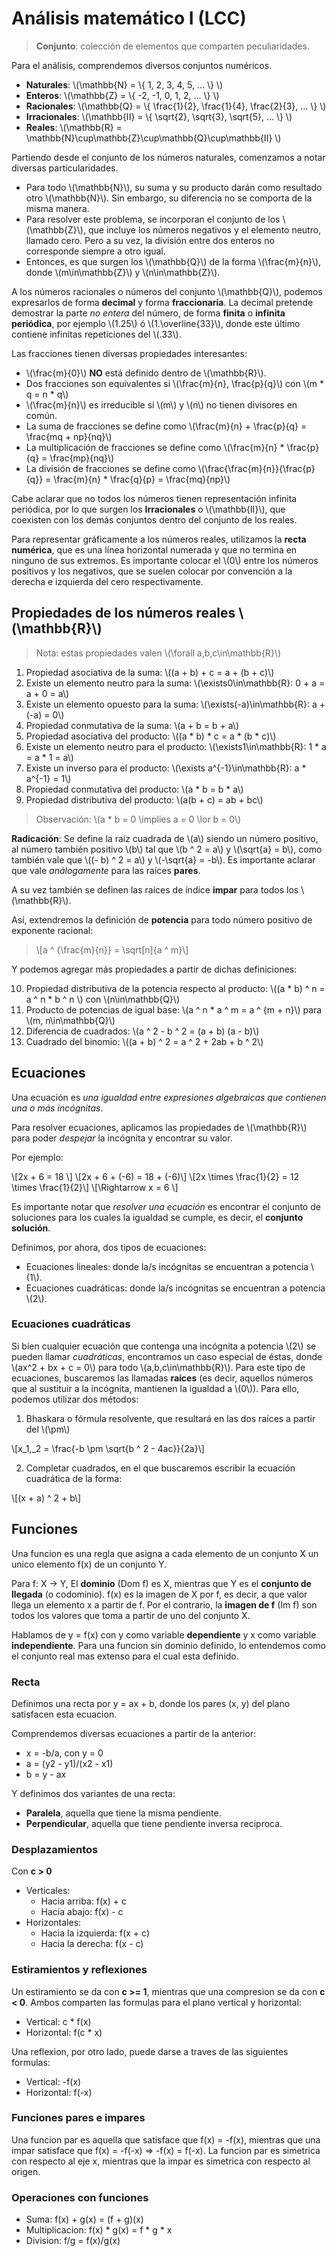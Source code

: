 # Análisis matemático I (LCC)

<!-- toc -->

> **Conjunto**: colección de elementos que comparten peculiaridades.

Para el análisis, comprendemos diversos conjuntos numéricos.

- **Naturales**: \\(\mathbb{N} = \\{ 1, 2, 3, 4, 5, ... \\} \\)
- **Enteros**: \\(\mathbb{Z} = \\{ -2, -1, 0, 1, 2, ... \\} \\)
- **Racionales**: \\(\mathbb{Q} = \\{ \frac{1}{2}, \frac{1}{4}, \frac{2}{3}, ... \\} \\)
- **Irracionales**: \\(\mathbb{II} = \\{ \sqrt{2}, \sqrt{3}, \sqrt{5}, ... \\} \\)
- **Reales**: \\(\mathbb{R} = \mathbb{N}\cup\mathbb{Z}\cup\mathbb{Q}\cup\mathbb{II} \\)

Partiendo desde el conjunto de los números naturales, comenzamos a notar diversas particularidades.

- Para todo \\(\mathbb{N}\\), su suma y su producto darán como resultado otro \\(\mathbb{N}\\). Sin embargo, su diferencia no se comporta de la misma manera.
- Para resolver este problema, se incorporan el conjunto de los \\(\mathbb{Z}\\), que incluye los números negativos y el elemento neutro, llamado cero. Pero a su vez, la división entre dos enteros no corresponde siempre a otro igual.
- Entonces, es que surgen los \\(\mathbb{Q}\\) de la forma \\(\frac{m}{n}\\), donde \\(m\in\mathbb{Z}\\) y \\(n\in\mathbb{Z}\\).

A los números racionales o números del conjunto \\(\mathbb{Q}\\), podemos expresarlos de forma **decimal** y forma **fraccionaria**. La decimal pretende demostrar la parte *no entera* del número, de forma **finita** o **infinita periódica**, por ejemplo \\(1.25\\) ó \\(1.\overline{33}\\), donde este último contiene infinitas repeticiones del \\(.33\\).

Las fracciones tienen diversas propiedades interesantes:
- \\(\frac{m}{0}\\) **NO** está definido dentro de \\(\mathbb{R}\\).
- Dos fracciones son equivalentes si \\(\frac{m}{n}, \frac{p}{q}\\) con \\(m * q = n * q\\)
- \\(\frac{m}{n}\\) es irreducible si \\(m\\) y \\(n\\) no tienen divisores en común.
- La suma de fracciones se define como \\(\frac{m}{n} + \frac{p}{q} = \frac{mq + np}{nq}\\)
- La multiplicación de fracciones se define como \\(\frac{m}{n} * \frac{p}{q} = \frac{mp}{nq}\\)
- La división de fracciones se define como \\(\frac{\frac{m}{n}}{\frac{p}{q}} = \frac{m}{n} * \frac{q}{p} = \frac{mq}{np}\\)

Cabe aclarar que no todos los números tienen representación infinita periódica, por lo que surgen los **Irracionales** o \\(\mathbb{II}\\), que coexisten con los demás conjuntos dentro del conjunto de los reales.

Para representar gráficamente a los números reales, utilizamos la **recta numérica**, que es una línea horizontal numerada y que no termina en ninguno de sus extremos. Es importante colocar el \\(0\\) entre los números positivos y los negativos, que se suelen colocar por convención a la derecha e izquierda del cero respectivamente.

## Propiedades de los números reales \\(\mathbb{R}\\)

> Nota: estas propiedades valen \\(\forall a,b,c\in\mathbb{R}\\)

1. Propiedad asociativa de la suma: \\((a + b) + c = a + (b + c)\\)
2. Existe un elemento neutro para la suma: \\(\exists0\in\mathbb{R}: 0 + a = a + 0 = a\\)
3. Existe un elemento opuesto para la suma: \\(\exists(-a)\in\mathbb{R}: a + (-a) = 0\\)
4. Propiedad conmutativa de la suma: \\(a + b = b + a\\)
5. Propiedad asociativa del producto: \\((a * b) * c = a * (b * c)\\)
6. Existe un elemento neutro para el producto: \\(\exists1\in\mathbb{R}: 1 * a = a * 1 = a\\)
7. Existe un inverso para el producto: \\(\exists a^{-1}\in\mathbb{R}: a * a^{-1} = 1\\)
8. Propiedad conmutativa del producto: \\(a * b = b * a\\)
9. Propiedad distributiva del producto: \\(a(b + c) = ab + bc\\)

> Observación: \\(a * b = 0 \implies a = 0 \lor b = 0\\)

**Radicación**: Se define la raíz cuadrada de \\(a\\) siendo un número positivo, al número también positivo \\(b\\) tal que \\(b ^ 2 = a\\) y \\(\sqrt{a} = b\\), como también vale que \\((- b) ^ 2 = a\\) y \\(-\sqrt{a} = -b\\). Es importante aclarar que vale *análogamente* para las raíces **pares**.

A su vez también se definen las raíces de índice **impar** para todos los \\(\mathbb{R}\\).

Así, extendremos la definición de **potencia** para todo número positivo de exponente racional:

> \\[a ^ {\frac{m}{n}} = \sqrt[n]{a ^ m}\\]

Y podemos agregar más propiedades a partir de dichas definiciones:

10. Propiedad distributiva de la potencia respecto al producto: \\((a * b) ^ n = a ^ n * b ^ n \\) con \\(n\in\mathbb{Q}\\)
11. Producto de potencias de igual base: \\(a ^ n * a ^ m = a ^ {m + n}\\) para \\(m, n\in\mathbb{Q}\\)
12. Diferencia de cuadrados: \\(a ^ 2 - b ^ 2 = (a + b) (a - b)\\)
13. Cuadrado del binomio: \\((a + b) ^ 2 = a ^ 2 + 2ab + b ^ 2\\)

## Ecuaciones

Una ecuación es *una igualdad entre expresiones algebraicas que contienen una o más incógnitas*.

Para resolver ecuaciones, aplicamos las propiedades de \\(\mathbb{R}\\) para poder *despejar* la incógnita y encontrar su valor.

Por ejemplo:

\\[2x + 6 = 18 \\]
\\[2x + 6 + (-6) = 18 + (-6)\\]
\\[2x \times \frac{1}{2} = 12 \times \frac{1}{2}\\]
\\[\Rightarrow x = 6 \\]

Es importante notar que *resolver una ecuación* es encontrar el conjunto de soluciones para los cuales la igualdad se cumple, es decir, el **conjunto solución**.

Definimos, por ahora, dos tipos de ecuaciones:
- Ecuaciones lineales: donde la/s incógnitas se encuentran a potencia \\(1\\).
- Ecuaciones cuadráticas: donde la/s incógnitas se encuentran a potencia \\(2\\).

### Ecuaciones cuadráticas

Si bien cualquier ecuación que contenga una incógnita a potencia \\(2\\) se pueden llamar *cuadráticas*, encontramos un caso especial de éstas, donde \\(ax^2 + bx + c = 0\\) para todo \\(a,b,c\in\mathbb{R}\\). Para este tipo de ecuaciones, buscaremos las llamadas **raíces** (es decir, aquellos números que al sustituir a la incógnita, mantienen la igualdad a \\(0\\)). Para ello, podemos utilizar dos métodos:

1. Bhaskara o fórmula resolvente, que resultará en las dos raíces a partir del \\(\pm\\)

\\[x_1,_2 = \frac{-b \pm \sqrt{b ^ 2 - 4ac}}{2a}\\]

2. Completar cuadrados, en el que buscaremos escribir la ecuación cuadrática de la forma:

\\[(x + a) ^ 2 + b\\]

## Funciones

Una funcion es una regla que asigna a cada elemento de un conjunto X un unico elemento f(x) de un conjunto Y.

Para f: X -> Y, El **dominio** (Dom f) es X, mientras que Y es el **conjunto de llegada** (o codominio). f(x) es la imagen de X por f, es decir, a que valor llega un elemento x a partir de f. Por el contrario, la **imagen de f** (Im f) son todos los valores que toma a partir de uno del conjunto X.  

Hablamos de y = f(x) con y como variable **dependiente** y x como variable **independiente**. Para una funcion sin dominio definido, lo entendemos como el conjunto real mas extenso para el cual esta definido.

### Recta

Definimos una recta por y = ax + b, donde los pares (x, y) del plano satisfacen esta ecuacion.

Comprendemos diversas ecuaciones a partir de la anterior:
- x = -b/a, con y = 0
- a = (y2 - y1)/(x2 - x1)
- b = y - ax

Y definimos dos variantes de una recta:
- **Paralela**, aquella que tiene la misma pendiente.
- **Perpendicular**, aquella que tiene pendiente inversa reciproca.

### Desplazamientos
Con **c > 0**
- Verticales:
  - Hacia arriba: f(x) + c
  - Hacia abajo: f(x) - c
- Horizontales:
  - Hacia la izquierda: f(x + c)
  - Hacia la derecha: f(x - c)

### Estiramientos y reflexiones
Un estiramiento se da con **c >= 1**, mientras que una compresion se da con **c < 0**. Ambos comparten las formulas para el plano vertical y horizontal:
- Vertical: c * f(x)
- Horizontal: f(c * x)

Una reflexion, por otro lado, puede darse a traves de las siguientes formulas:
- Vertical: -f(x)
- Horizontal: f(-x)

### Funciones pares e impares
Una funcion par es aquella que satisface que f(x) = -f(x), mientras que una impar satisface que f(x) = -f(-x) => -f(x) = f(-x). La funcion par es simetrica con respecto al eje x, mientras que la impar es simetrica con respecto al origen.

### Operaciones con funciones
- Suma: f(x) + g(x) = (f + g)(x)
- Multiplicacion: f(x) * g(x) = f * g * x
- Division: f/g = f(x)/g(x)
